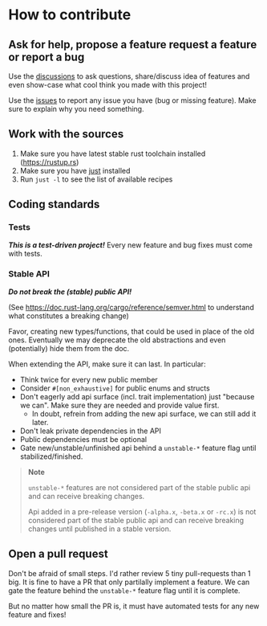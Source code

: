 # How to contribute

## Ask for help, propose a feature request a feature or report a bug

Use the [discussions](https://github.com/jcornaz/crankit-input/discussions) to ask questions, share/discuss idea of features and even show-case what cool think you made with this project!

Use the [issues](https://github.com/jcornaz/crankit-input/issues) to report any issue you have (bug or missing feature). Make sure to explain why you need something.


## Work with the sources

1. Make sure you have latest stable rust toolchain installed (https://rustup.rs)
2. Make sure you have [just](https://just.systems/man/en/chapter_4.html) installed
3. Run `just -l` to see the list of available recipes

## Coding standards

### Tests

***This is a test-driven project!*** Every new feature and bug fixes must come with tests.

### Stable API

***Do not break the (stable) public API!***

(See https://doc.rust-lang.org/cargo/reference/semver.html to understand what constitutes a breaking change)

Favor, creating new types/functions, that could be used in place of the old ones.
Eventually we may deprecate the old abstractions and even (potentially) hide them from the doc.

When extending the API, make sure it can last. In particular:
* Think twice for every new public member
* Consider `#[non_exhaustive]` for public enums and structs
* Don't eagerly add api surface (incl. trait implementation) just "because we can". Make sure they are needed and provide value first.
    * In doubt, refrein from adding the new api surface, we can still add it later.
* Don't leak private dependencies in the API
* Public dependencies must be optional
* Gate new/unstable/unfinished api behind a `unstable-*` feature flag until stabilized/finished.

> **Note**
> 
> `unstable-*` features are not considered part of the stable public api and can receive breaking changes.
> 
> Api added in a pre-release version (`-alpha.x`, `-beta.x` or `-rc.x`) is not considered part of the stable public api and can receive breaking changes until published in a stable version.

## Open a pull request

Don't be afraid of small steps. I'd rather review 5 tiny pull-requests than 1 big. It is fine to have a PR that only partilally implement a feature. We can gate the feature behind the `unstable-*` feature flag until it is complete.

But no matter how small the PR is, it must have automated tests for any new feature and fixes!
